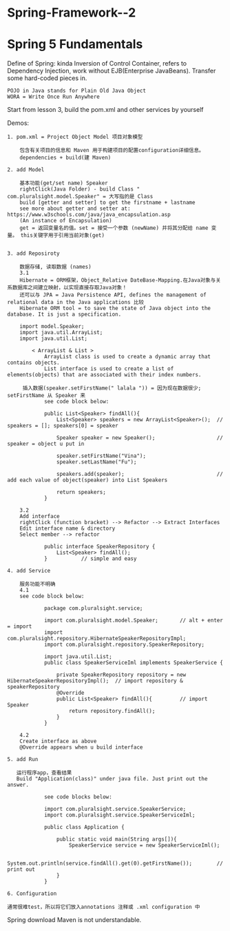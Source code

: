# Spring-Framework--2
# Spring 5 Fundamentals

Define of Spring: kinda Inversion of Control Container, refers to Dependency Injection, work without EJB(Enterprise JavaBeans). Transfer some hard-coded pieces in.

    POJO in Java stands for Plain Old Java Object
    WORA = Write Once Run Anywhere
    
Start from lesson 3, build the pom.xml and other services by yourself


Demos: <conference>

    1. pom.xml = Project Object Model 项目对象模型
    
        包含有关项目的信息和 Maven 用于构建项目的配置configuration详细信息。 
        dependencies + build(建 Maven) 
    
    2. add Model
       
        基本功能(get/set name) Speaker
        rightClick(Java Folder) - build Class " com.pluralsight.model.Speaker" = 大写指的是 Class
        build [getter and setter] to get the firstname + lastname
        see more about getter and setter at: https://www.w3schools.com/java/java_encapsulation.asp 
        (An instance of Encapsulation)
        get = 返回变量名的值。set = 接受一个参数 (newName) 并将其分配给 name 变量。 this关键字用于引用当前对象(get)
       
        
    3. add Reposiroty
    
        数据存储, 读取数据 (names)
        3.1
        Hibernate = ORM框架，Object_Relative DateBase-Mapping.在Java对象与关系数据库之间建立映射，以实现直接存取Java对象！
        还可以与 JPA = Java Persistence API, defines the management of relational data in the Java applications 比较
        Hibernate ORM tool = to save the state of Java object into the database. It is just a specification.
        
        import model.Speaker;
        import java.util.ArrayList;
        import java.util.List;
    
            < ArrayList & List >
                ArrayList class is used to create a dynamic array that contains objects.
                List interface is used to create a list of elements(objects) that are associated with their index numbers.
        
         插入数据(speaker.setFirstName(" lalala ")) = 因为现在数据很少; setFirstName 从 Speaker 来   
                see code block below:
                
                public List<Speaker> findAll(){
                    List<Speaker> speakers = new ArrayList<Speaker>();  // speakers = []; speakers[0] = speaker

                    Speaker speaker = new Speaker();                    // speaker = object u put in

                    speaker.setFirstName("Vina");
                    speaker.setLastName("Fu");

                    speakers.add(speaker);                              // add each value of object(speaker) into List Speakers 

                    return speakers;
                }
          
        3.2
        Add interface
        rightClick (function bracket) --> Refactor --> Extract Interfaces
        Edit interface name & directory
        Select member --> refactor
                    
                public interface SpeakerRepository {
                    List<Speaker> findAll();
                }           // simple and easy
                
    4. add Service
                
        服务功能不明确
        4.1
        see code block below:
                
                package com.pluralsight.service;

                import com.pluralsight.model.Speaker;       // alt + enter = import
                import com.pluralsight.repository.HibernateSpeakerRepositoryImpl;
                import com.pluralsight.repository.SpeakerRepository;

                import java.util.List;
                public class SpeakerServiceIml implements SpeakerService {      

                    private SpeakerRepository repository = new HibernateSpeakerRepositoryImpl();  // import repository & speakerRepository
                    @Override
                    public List<Speaker> findAll(){         // import Speaker
                        return repository.findAll();
                    }
                }
    
        4.2
        Create interface as above
        @Override appears when u build interface
                               
    5. add Run
       
       运行程序app，查看结果
       Build "Application(class)" under java file. Just print out the answer.
                
                see code blocks below:
                
                import com.pluralsight.service.SpeakerService;
                import com.pluralsight.service.SpeakerServiceIml;

                public class Application {

                    public static void main(String args[]){
                        SpeakerService service = new SpeakerServiceIml();

                        System.out.println(service.findAll().get(0).getFirstName());        //   print out
                    }
                }
    
    6. Configuration 
                
    通常很难test，所以将它们放入annotations 注释或 .xml configuration 中
                

Spring download Maven is not understandable.


